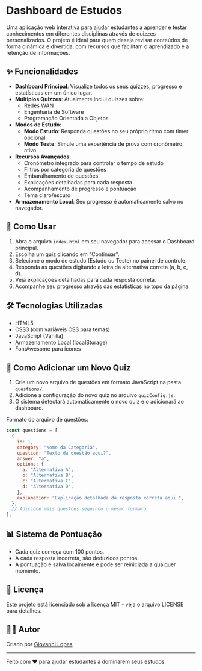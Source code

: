 # Dashboard de Estudos

Uma aplicação web interativa para ajudar estudantes a aprender e testar conhecimentos em diferentes disciplinas através de quizzes personalizados.
O projeto é ideal para quem deseja revisar conteúdos de forma dinâmica e divertida, com recursos que facilitam o aprendizado e a retenção de informações.

## ✨ Funcionalidades

- **Dashboard Principal**: Visualize todos os seus quizzes, progresso e estatísticas em um único lugar.
- **Múltiplos Quizzes**: Atualmente inclui quizzes sobre:
  - Redes WAN
  - Engenharia de Software
  - Programação Orientada a Objetos
- **Modos de Estudo**:
  - **Modo Estudo**: Responda questões no seu próprio ritmo com timer opcional.
  - **Modo Teste**: Simule uma experiência de prova com cronômetro ativo.
- **Recursos Avançados**:
  - Cronômetro integrado para controlar o tempo de estudo
  - Filtros por categoria de questões
  - Embaralhamento de questões
  - Explicações detalhadas para cada resposta
  - Acompanhamento de progresso e pontuação
  - Tema claro/escuro
- **Armazenamento Local**: Seu progresso é automaticamente salvo no navegador.

## 🚀 Como Usar

1. Abra o arquivo `index.html` em seu navegador para acessar o Dashboard principal.
2. Escolha um quiz clicando em "Continuar".
3. Selecione o modo de estudo (Estudo ou Teste) no painel de controle.
4. Responda as questões digitando a letra da alternativa correta (a, b, c, d).
5. Veja explicações detalhadas para cada resposta correta.
6. Acompanhe seu progresso através das estatísticas no topo da página.

## 🛠️ Tecnologias Utilizadas

- HTML5
- CSS3 (com variáveis CSS para temas)
- JavaScript (Vanilla)
- Armazenamento Local (localStorage)
- FontAwesome para ícones

## 🔧 Como Adicionar um Novo Quiz

1. Crie um novo arquivo de questões em formato JavaScript na pasta `questions/`.
2. Adicione a configuração do novo quiz no arquivo `quizConfig.js`.
3. O sistema detectará automaticamente o novo quiz e o adicionará ao dashboard.

Formato do arquivo de questões:

```javascript
const questions = [
  {
    id: 1,
    category: "Nome da Categoria",
    question: "Texto da questão aqui?",
    answer: "a",
    options: {
      a: "Alternativa A",
      b: "Alternativa B",
      c: "Alternativa C",
      d: "Alternativa D",
    },
    explanation: "Explicação detalhada da resposta correta aqui.",
  },
  // Adicione mais questões seguindo o mesmo formato
];
```

## 📊 Sistema de Pontuação

- Cada quiz começa com 100 pontos.
- A cada resposta incorreta, são deduzidos pontos.
- A pontuação é salva localmente e pode ser reiniciada a qualquer momento.

## 📝 Licença

Este projeto está licenciado sob a licença MIT - veja o arquivo LICENSE para detalhes.

## 👨‍💻 Autor

Criado por [Giovanni Lopes](https://github.com/giovanniclopes)

---

Feito com ❤️ para ajudar estudantes a dominarem seus estudos.
